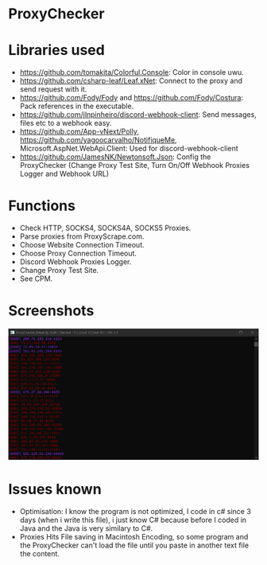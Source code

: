# ProxyChecker

# Libraries used
* https://github.com/tomakita/Colorful.Console: Color in console uwu.
* https://github.com/csharp-leaf/Leaf.xNet: Connect to the proxy and send request with it.
* https://github.com/Fody/Fody and https://github.com/Fody/Costura: Pack references in the executable.
* https://github.com/jlnpinheiro/discord-webhook-client: Send messages, files etc to a webhook easy.
* https://github.com/App-vNext/Polly, https://github.com/yagoocarvalho/NotifiqueMe, Microsoft.AspNet.WebApi.Client: Used for discord-webhook-client
* https://github.com/JamesNK/Newtonsoft.Json: Config the ProxyChecker (Change Proxy Test Site, Turn On/Off Webhook Proxies Logger and Webhook URL)

# Functions
* Check HTTP, SOCKS4, SOCKS4A, SOCKS5 Proxies.
* Parse proxies from ProxyScrape.com.
* Choose Website Connection Timeout.
* Choose Proxy Connection Timeout.
* Discord Webhook Proxies Logger.
* Change Proxy Test Site.
* See CPM.

# Screenshots

![Checking proxies...](screenshot.png?raw=true "Screenshot")

# Issues known

* Optimisation: I know the program is not optimized, I code in c# since 3 days (when i write this file), i just know C# because before I coded in Java and the Java is very similary to C#.
* Proxies Hits File saving in Macintosh Encoding, so some program and the ProxyChecker can't load the file until you paste in another text file the content.
